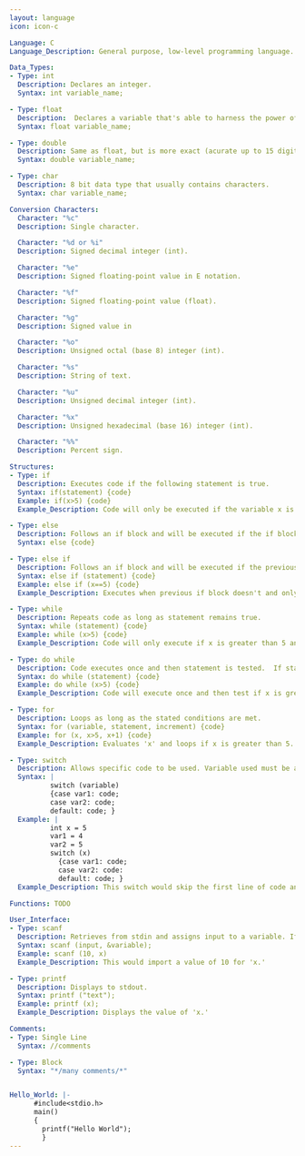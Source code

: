 ```yaml
---
layout: language
icon: icon-c

Language: C
Language_Description: General purpose, low-level programming language.

Data_Types:
- Type: int
  Description: Declares an integer.
  Syntax: int variable_name;

- Type: float
  Description:  Declares a variable that's able to harness the power of decimals (accurate up to 7 digits).
  Syntax: float variable_name;

- Type: double
  Description: Same as float, but is more exact (acurate up to 15 digits).
  Syntax: double variable_name;

- Type: char
  Description: 8 bit data type that usually contains characters.
  Syntax: char variable_name;

Conversion Characters:
  Character: "%c"
  Description: Single character.

  Character: "%d or %i"
  Description: Signed decimal integer (int).

  Character: "%e"
  Description: Signed floating-point value in E notation.

  Character: "%f"
  Description: Signed floating-point value (float).

  Character: "%g"
  Description: Signed value in

  Character: "%o"
  Description: Unsigned octal (base 8) integer (int).

  Character: "%s"
  Description: String of text.

  Character: "%u"
  Description: Unsigned decimal integer (int).

  Character: "%x"
  Description: Unsigned hexadecimal (base 16) integer (int).

  Character: "%%"
  Description: Percent sign.

Structures:
- Type: if
  Description: Executes code if the following statement is true.
  Syntax: if(statement) {code}
  Example: if(x>5) {code}
  Example_Description: Code will only be executed if the variable x is greater than 5.

- Type: else
  Description: Follows an if block and will be executed if the if block isn't.
  Syntax: else {code}

- Type: else if
  Description: Follows an if block and will be executed if the previous if block wasn't executed and the new parameters are met.
  Syntax: else if (statement) {code}
  Example: else if (x==5) {code}
  Example_Description: Executes when previous if block doesn't and only if x equals 5.

- Type: while
  Description: Repeats code as long as statement remains true.
  Syntax: while (statement) {code}
  Example: while (x>5) {code}
  Example_Description: Code will only execute if x is greater than 5 and will keep looping until x isn't greater than 5.

- Type: do while
  Description: Code executes once and then statement is tested.  If statement remains true the do while will keep looping.
  Syntax: do while (statement) {code}
  Example: do while (x>5) {code}
  Example_Description: Code will execute once and then test if x is greater than 5.  If it is then it'll loop, if not it'll move on.

- Type: for
  Description: Loops as long as the stated conditions are met.
  Syntax: for (variable, statement, increment) {code}
  Example: for (x, x>5, x+1) {code}
  Example_Description: Evaluates 'x' and loops if x is greater than 5.  After each execution the value of x will increase by '+1'.

- Type: switch
  Description: Allows specific code to be used. Variable used must be an integer and the 'vars' must be constant. The switch will jump to the first case that's equal to your stated variable and do the rest of the codes from there (so it'll skip everything before the first case used).  If none of the cases are equal to your variable then it'll only execute the last section of code (the code following 'default').
  Syntax: |
          switch (variable)
          {case var1: code;
          case var2: code;
          default: code; }
  Example: |
          int x = 5
          var1 = 4
          var2 = 5
          switch (x)
            {case var1: code;
            case var2: code:
            default: code; }
  Example_Description: This switch would skip the first line of code and execute everything after that.

Functions: TODO

User_Interface:
- Type: scanf
  Description: Retrieves from stdin and assigns input to a variable. If you're inputting a string don't add the '&.'
  Syntax: scanf (input, &variable);
  Example: scanf (10, x)
  Example_Description: This would import a value of 10 for 'x.'

- Type: printf
  Description: Displays to stdout.
  Syntax: printf ("text");
  Example: printf (x);
  Example_Description: Displays the value of 'x.'

Comments:
- Type: Single Line
  Syntax: //comments

- Type: Block
  Syntax: "*/many comments/*"


Hello_World: |-
      #include<stdio.h>
      main()
      {
        printf("Hello World");
        }
---
```

